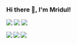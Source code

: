 ### Hi there 👋, I'm Mridul! 

[![](https://img.shields.io/badge/OS-Linux-informational?style=flat&logo=Linux&logoColor=white&color=F0B90D)](https://kernel.org)
[![](https://img.shields.io/badge/OS-Windows-informational?style=flat&logo=Windows&logoColor=white&color=0072cb)](https://windows.com)
[![](https://img.shields.io/badge/Distro-Fedora-informational?style=flat&logo=Fedora&logoColor=white&color=294172)](https://getfedora.org/)

<a href="#">
  <img align="left" src="https://github-readme-stats.vercel.app/api?username=Kryptos-123&show_icons=true&theme=github_dark" />
</a>
<a href="#">
  <img align="left" src="https://github-readme-stats.vercel.app/api/top-langs/?username=Kryptos-123&theme=github_dark" />
</a>
<a href="#">
  <img align="left" src="https://github-profile-trophy.vercel.app/?username=Kryptos-123&no-bg=true&no-frame=true&column=7&theme=gitdimmed" />
</a>
